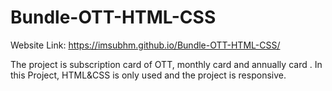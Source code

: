 # Bundle-OTT-HTML-CSS

Website Link: https://imsubhm.github.io/Bundle-OTT-HTML-CSS/

The project is subscription card of OTT, monthly card and annually card . In this Project, HTML&amp;CSS is only used and the project is responsive. 
